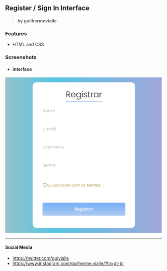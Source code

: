 
## Register / Sign In Interface
> #### by guilhermevialle

### Features
- HTML and CSS

### Screenshots

- #### Interface
![](https://github.com/guilhermevialle/Register-Interface/blob/main/Register%20HTML%20CSS/Screenshots/capture.PNG)

------------

#### Social Media

- https://twitter.com/guivialle
- https://www.instagram.com/guilherme.vialle/?hl=pt-br
